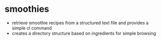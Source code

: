 # smoothies
* retrieve smoothie recipes from a structured text file and provides a simple cl command
* creates a directory structure based on ingredients for simple browsing
